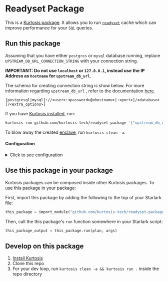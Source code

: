 Readyset Package
============
This is a [Kurtosis package](https://docs.kurtosis.com/concepts-reference/packages). It allows you to run [`readyset`](https://readyset.io/) cache which can improve performance for your `SQL` queries.

Run this package
----------------

Assuming that you have either `postgres` or `mysql` database running, replace `UPSTREAM_DB_URL_CONNECTION_STRING` with your connection string. 

**IMPORTANT: Do not use `localhost` or `127.0.0.1`, instead use the IP Address as `hostname` for `upstream_db_url`.**

The schema for creating connection string is show below. For more information regarding `upstream_db_url` , refer to the documentation [here](https://docs.readyset.io/reference/cli/readyset/#-upstream-db-url). 

```
[postgresql|mysql]://<user>:<password>@<hostname>[:<port>]/<database>[?<extra_options>]
```

If you have [Kurtosis installed][install-kurtosis], run:

```bash
kurtosis run github.com/kurtosis-tech/readyset-package '{"upstream_db_url": "UPSTREAM_DB_URL_CONNECTION_STRING"}'
```

To blow away the created [enclave][enclaves-reference], run `kurtosis clean -a`.

#### Configuration

<details>
    <summary>Click to see configuration</summary>

You can configure this package using the JSON structure below. The default values for each parameter are shown. 

NOTE: the `//` lines are not valid JSON; you will need to remove them!

```javascript
// See https://docs.readyset.io/reference/cli/readyset/ to learn more about these parameters.
{
    // the underlying database url (required)
    "upstream_db_url": "mysql://root:password@hostname/database", // replace with your database url
    
    "standalone": "1",
    
    "query_caching": "explicit",
    
    "deployment": "kurtosis-readyset-deployment",
    
    "listen_port": "3307",

    "service_name": "readyset"
}
```

You can store the JSON args in a file, and use command expansion to slot them in:

```bash
kurtosis run github.com/kurtosis-tech/readyset-package "$(cat args.json)"
```

The arguments can then be passed in to `kurtosis run` like:

For example:

<!-- TODO replace YOURUSER and THISREPO with the correct values -->
```bash
kurtosis run github.com/kurtosis-tech/readyset-package '{"upstream_db_url": "mysql://root:password@hostname/database", "service_name": "readyset_mysql"}'
```

</details>

Use this package in your package
--------------------------------
Kurtosis packages can be composed inside other Kurtosis packages. To use this package in your package:

<!-- TODO Replace YOURUSER and THISREPO with the correct values! -->
First, import this package by adding the following to the top of your Starlark file:

```python
this_package = import_module("github.com/kurtosis-tech/readyset-package/main.star")
```

Then, call the this package's `run` function somewhere in your Starlark script:

```python
this_package_output = this_package.run(plan, args)
```

Develop on this package
-----------------------
1. [Install Kurtosis][install-kurtosis]
1. Clone this repo
1. For your dev loop, run `kurtosis clean -a && kurtosis run .` inside the repo directory


<!-------------------------------- LINKS ------------------------------->
[install-kurtosis]: https://docs.kurtosis.com/install
[enclaves-reference]: https://docs.kurtosis.com/concepts-reference/enclaves
